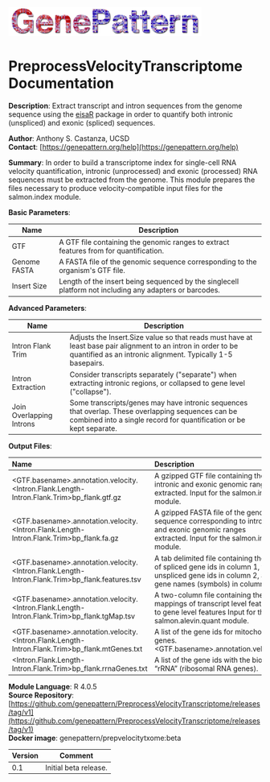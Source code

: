 ![](GPlogo.png)

# PreprocessVelocityTranscriptome Documentation

**Description**: Extract transcript and intron sequences from the genome sequence using the [eisaR](https://bioconductor.org/packages/release/bioc/html/eisaR.html)
package in order to quantify both intronic (unspliced) and exonic (spliced) sequences.

**Author**: Anthony S. Castanza, UCSD\
**Contact**: [https://genepattern.org/help](https://genepattern.org/help)

**Summary**: In order to build a transcriptome index for single-cell RNA velocity quantification,
intronic (unprocessed) and exonic (processed) RNA sequences must be extracted from the
genome. This module prepares the files necessary to produce velocity-compatible input files for
the salmon.index module.

**Basic Parameters**:

| Name         | Description                                                                                             |
|--------------|---------------------------------------------------------------------------------------------------------|
| GTF          | A GTF file containing the genomic ranges to extract features from for quantification.                   |
| Genome FASTA | A FASTA file of the genomic sequence corresponding to the organism's GTF file.                          |
| Insert Size  | Length of the insert being sequenced by the singlecell platform not including any adapters or barcodes. |

**Advanced Parameters**:

| Name                     | Description                                                                                                                                                                  |       
|--------------------------|------------------------------------------------------------------------------------------------------------------------------------------------------------------------------|
| Intron Flank Trim        | Adjusts the Insert.Size value so that reads must have at least base pair alignment to an intron in order to be quantified as an intronic alignment. Typically 1-5 basepairs. |
| Intron Extraction        | Consider transcripts separately ("separate") when extracting intronic regions, or collapsed to gene level ("collapse").                                                      |
| Join Overlapping Introns | Some transcripts/genes may have intronic sequences that overlap. These overlapping sequences can be combined into a single record for quantification or be kept separate.    |

**Output Files**:

| Name                                                                                             | Description                                                                                                                                          |
|:-------------------------------------------------------------------------------------------------|:-----------------------------------------------------------------------------------------------------------------------------------------------------|
| <GTF.basename>.annotation.velocity.<Intron.Flank.Length-Intron.Flank.Trim>bp_flank.gtf.gz        | A gzipped GTF file containing the intronic and exonic genomic ranges extracted. Input for the salmon.index module.                                   |
| <GTF.basename>.annotation.velocity.<Intron.Flank.Length-Intron.Flank.Trim>bp_flank.fa.gz         | A gzipped FASTA file of the genomic sequence corresponding to intronic and exonic genomic ranges extracted. Input for the salmon.index module.       |
| <GTF.basename>.annotation.velocity.<Intron.Flank.Length-Intron.Flank.Trim>bp_flank.features.tsv  | A tab delimited file containing the list of spliced gene ids in column 1, the unspliced gene ids in column 2, and gene names (symbols) in column 3.  |
| <GTF.basename>.annotation.velocity.<Intron.Flank.Length-Intron.Flank.Trim>bp_flank.tgMap.tsv     | A two-column file containing the mappings of transcript level features to gene level features Input for the salmon.alevin.quant module.              |
| <GTF.basename>.annotation.velocity.<Intron.Flank.Length-Intron.Flank.Trim>bp_flank.mtGenes.txt   | A list of the gene ids for mitochondrial genes. <GTF.basename>.annotation.velocity.                                                                  |
| <Intron.Flank.Length-Intron.Flank.Trim>bp_flank.rrnaGenes.txt                                    | A list of the gene ids with the biotype “rRNA” (ribosomal RNA genes).                                                                                |

**Module Language**: R 4.0.5\
**Source Repository**: [https://github.com/genepattern/PreprocessVelocityTranscriptome/releases/tag/v1](https://github.com/genepattern/PreprocessVelocityTranscriptome/releases/tag/v1) \
**Docker image**: genepattern/prepvelocitytxome:beta

| **Version** | **Comment**           |
|-------------|-----------------------|
| 0.1         | Initial beta release. |